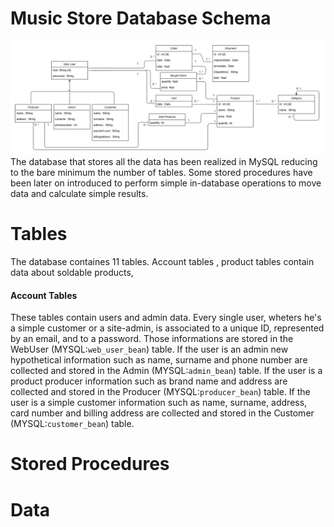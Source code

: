 # Music Store Database Schema
![...loading...](https://github.com/iambrunoromano/MusicStore/blob/main/MusicStore/db/MusicStoreUML.png?raw=true)
The database that stores all the data has been realized in MySQL reducing to the bare minimum the number of tables. Some stored procedures have been later on introduced to perform simple in-database operations to move data and calculate simple results. 

# Tables
The database containes 11 tables. Account tables , product tables contain data about soldable products, 
#### Account Tables
These tables contain users and admin data. Every single user, wheters he's a simple customer or a site-admin, is associated to a unique ID, represented by an email, and to a password. Those informations are stored in the WebUser (MYSQL:`web_user_bean`) table. If the user is an admin new hypothetical information such as name, surname and phone number are collected and stored in the Admin (MYSQL:`admin_bean`) table. If the user is a product producer information such as brand name and address are collected and stored in the Producer (MYSQL:`producer_bean`) table. If the user is a simple customer information such as name, surname, address, card number and billing address are collected and stored in the Customer (MYSQL:`customer_bean`) table. 
# Stored Procedures
# Data
